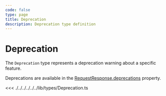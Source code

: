 ```yaml
---
code: false
type: page
title: Deprecation
description: Deprecation type definition
---
```


# Deprecation

The `Deprecation` type represents a deprecation warning about a specific feature.

Deprecations are available in the [RequestResponse.deprecations](/core/2/framework/classes/request-response) property.

<<< ./../../../../../lib/types/Deprecation.ts

